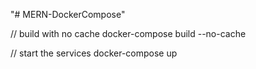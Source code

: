 "# MERN-DockerCompose" 

// build with no cache
docker-compose build --no-cache

// start the services
docker-compose up
